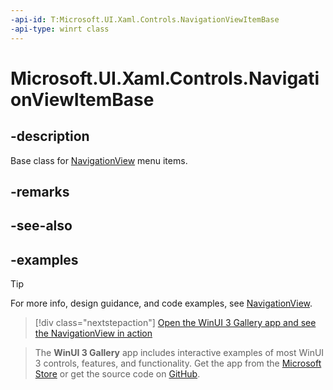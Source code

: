 ```yaml
---
-api-id: T:Microsoft.UI.Xaml.Controls.NavigationViewItemBase
-api-type: winrt class
---
```

<!-- Class syntax.
public class NavigationViewItemBase : ListViewItem, ListViewItem
-->

# Microsoft.UI.Xaml.Controls.NavigationViewItemBase

## -description

Base class for [NavigationView](navigationview.md) menu items.

## -remarks

## -see-also

## -examples

> [!TIP]
> For more info, design guidance, and code examples, see [NavigationView](/windows/apps/design/controls/navigationview).

> [!div class="nextstepaction"]
> [Open the WinUI 3 Gallery app and see the NavigationView in action](winui3gallery:/item/NavigationView)

> The **WinUI 3 Gallery** app includes interactive examples of most WinUI 3 controls, features, and functionality. Get the app from the [Microsoft Store](https://www.microsoft.com/store/productId/9P3JFPWWDZRC) or get the source code on [GitHub](https://github.com/microsoft/WinUI-Gallery).

